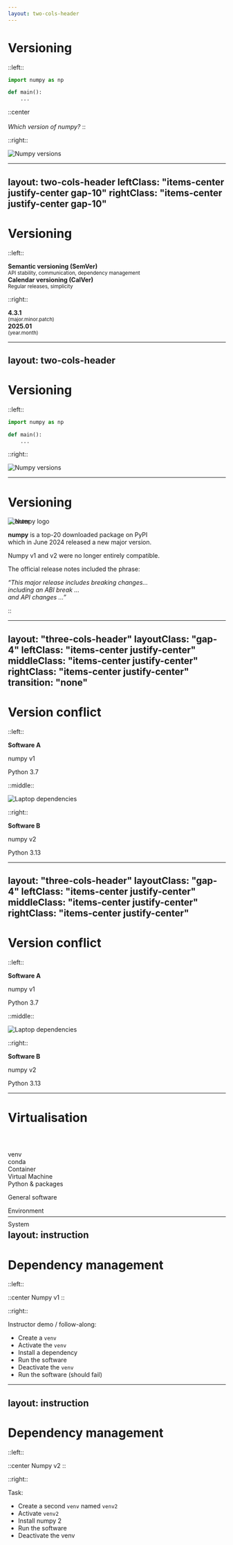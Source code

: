 ```yaml
---
layout: two-cols-header
---
```


# Versioning

::left::

```python
import numpy as np

def main():
    ...
```

::center
<br><br>
*<v-click>Which version of numpy?</v-click>*
::

::right::

<img src="../img/numpy-versions.png" alt="Numpy versions" />

---
layout: two-cols-header
leftClass: "items-center justify-center gap-10"
rightClass: "items-center justify-center gap-10"
---

# Versioning

::left::

<div class="flex flex-col items-center">
<b>Semantic versioning (SemVer)</b><br>
<small>API stability, communication, dependency management</small>
</div>

<div class="flex flex-col items-center">
<b>Calendar versioning (CalVer)</b><br>
<small>Regular releases, simplicity</small>
</div>

::right::

<div class="flex flex-col items-center">
<b>4.3.1</b><br>
<small>(major.minor.patch)</small>
</div>

<div class="flex flex-col items-center">
<b>2025.01</b><br>
<small>(year.month)</small>
</div>

---
layout: two-cols-header
---

# Versioning

::left::

```python
import numpy as np

def main():
    ...
```

::right::

<img src="../img/numpy-versions.png" alt="Numpy versions" />

<v-click>
  <FancyArrow
    x1="400"
    y1="270"
    x2="535"
    y2="324"
    arc="-0.2"
    head-size="20"
    v-click="1"
  />
</v-click>

---

# Versioning

<div style="position: absolute; top: 100, left: 100; width: 100; height: 100;">
<img src="../img/numpy-logo.svg" alt="Numpy logo" />
</div>

<div class="h-10"></div>

::center

**numpy** is a top-20 downloaded package on PyPI<br>
which in June 2024 released a new major version.

Numpy v1 and v2 were no longer entirely compatible.

The official release notes included the phrase:

_“This major release includes <span v-mark.circle.red="1">breaking changes</span>…<br>
including an ABI break …<br>
and API changes …”_

::

---
layout: "three-cols-header"
layoutClass: "gap-4"
leftClass: "items-center justify-center"
middleClass: "items-center justify-center"
rightClass: "items-center justify-center"
transition: "none"
---

# Version conflict

::left::

<div class="flex flex-col items-center gap-0 p-4">
  <p><b>Software A</b></p>
  <p>numpy v1</p>
  <p>Python 3.7</p>
</div>

::middle::

<img class="border border-black" src="../img/laptop.jpg" alt="Laptop dependencies" />

::right::

<div class="flex flex-col items-center gap-0 p-4">
  <p><b>Software B</b></p>
  <p>numpy v2</p>
  <p>Python 3.13</p>
</div>

---
layout: "three-cols-header"
layoutClass: "gap-4"
leftClass: "items-center justify-center"
middleClass: "items-center justify-center"
rightClass: "items-center justify-center"
---

# Version conflict

::left::

<div class="flex flex-col items-center gap-0 bg-blue-50 border border-black rounded-xl p-4">
  <p><b>Software A</b></p>
  <p>numpy v1</p>
  <p>Python 3.7</p>
</div>

::middle::

<img class="border border-black" src="../img/laptop.jpg" alt="Laptop dependencies" />

::right::

<div class="flex flex-col items-center gap-0 bg-green-50 border border-black rounded-xl p-4">
  <p><b>Software B</b></p>
  <p>numpy v2</p>
  <p>Python 3.13</p>
</div>

---

# Virtualisation

<div style="position: relative; top: 40px; width: 100%; height: auto; margin: auto;">

  <div class="flex flex-col items-center space-y-1">
    <div class="flex space-x-1">
      <div class="w-40 h-20 bg-yellow-500 text-white flex items-center justify-center rounded" v-click="0">venv</div>
    </div>
    <div class="flex space-x-1">
      <div class="w-80 h-20 bg-amber-500 text-white flex items-center justify-center rounded" v-click="2">conda</div>
    </div>
    <div class="flex space-x-1">
      <div class="w-120 h-20 bg-orange-500 text-white flex items-center justify-center rounded" v-click="4">Container</div>
    </div>
    <div class="flex space-x-1">
      <div class="w-160 h-20 bg-red-500 text-white flex items-center justify-center rounded" v-click="6">Virtual Machine</div>
    </div>
  </div>
  
  <div class="absolute top--10 right-25" v-click="1">
    Python & packages
  </div>
  
  <FancyArrow
    x1="673"
    y1="-10"
    x2="525"
    y2="40"
    arc="0.2"
    head-size="20"
    v-click="1"
  />
  
  <div class="absolute top-12 left-10" v-click="3">
    General software
  </div>
  
  <FancyArrow
    x1="110"
    y1="75"
    x2="265"
    y2="125"
    arc="-0.2"
    head-size="20"
    v-click="3"
  />
  
  <div class="absolute top-33 right--6" v-click="5">
    Environment
  </div>
  
  <FancyArrow
    x1="835"
    y1="160"
    x2="685"
    y2="210"
    arc="0.2"
    head-size="20"
    v-click="5"
  />
  
  <div class="absolute top-55 left--8.5" v-click="7">
    System
  </div>
  
  <FancyArrow
    x1="0"
    y1="245"
    x2="110"
    y2="295"
    arc="-0.2"
    head-size="20"
    v-click="7"
  />

</div>

---
layout: instruction
---

# Dependency management

::left::

::center
Numpy v1
::

::right::

Instructor demo / follow-along:
- Create a `venv`
- Activate the `venv`
- Install a dependency
- Run the software
- Deactivate the `venv`
- Run the software (should fail)

---
layout: instruction
---

# Dependency management

::left::

::center
Numpy v2
::

::right::

Task:
- Create a second `venv` named `venv2`
- Activate `venv2`
- Install numpy 2
- Run the software
- Deactivate the venv
